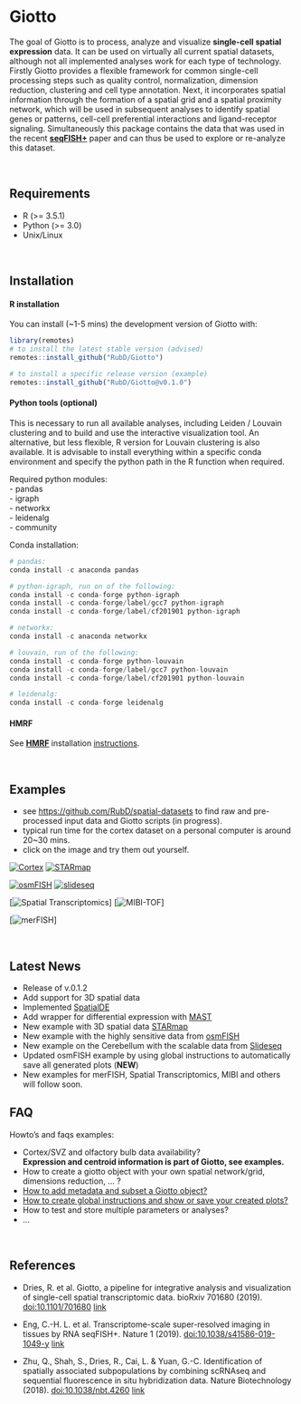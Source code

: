 
<!-- README.md is generated from README.Rmd. Please edit that file -->

# Giotto

<!-- badges: start -->

<!-- badges: end -->

The goal of Giotto is to process, analyze and visualize **single-cell
spatial expression** data. It can be used on virtually all current
spatial datasets, although not all implemented analyses work for each
type of technology. Firstly Giotto provides a flexible framework for
common single-cell processing steps such as quality control,
normalization, dimension reduction, clustering and cell type annotation.
Next, it incorporates spatial information through the formation of a
spatial grid and a spatial proximity network, which will be used in
subsequent analyses to identify spatial genes or patterns, cell-cell
preferential interactions and ligand-receptor signaling. Simultaneously
this package contains the data that was used in the recent
[**seqFISH+**](https://www.nature.com/articles/s41586-019-1049-y) paper
and can thus be used to explore or re-analyze this dataset.

 

## Requirements

  - R (\>= 3.5.1)
  - Python (\>= 3.0)
  - Unix/Linux

 

## Installation

#### R installation

You can install (\~1-5 mins) the development version of Giotto with:

``` r
library(remotes)
# to install the latest stable version (advised)
remotes::install_github("RubD/Giotto")

# to install a specific release version (example)
remotes::install_github("RubD/Giotto@v0.1.0")
```

#### Python tools (optional)

This is necessary to run all available analyses, including Leiden /
Louvain clustering and to build and use the interactive visualization
tool. An alternative, but less flexible, R version for Louvain
clustering is also available. It is advisable to install everything
within a specific conda environment and specify the python path in the R
function when required.

Required python modules:  
\- pandas  
\- igraph  
\- networkx  
\- leidenalg  
\- community

Conda installation:

``` python
# pandas:
conda install -c anaconda pandas

# python-igraph, run on of the following:
conda install -c conda-forge python-igraph
conda install -c conda-forge/label/gcc7 python-igraph
conda install -c conda-forge/label/cf201901 python-igraph 

# networkx:
conda install -c anaconda networkx

# louvain, run of the following:
conda install -c conda-forge python-louvain
conda install -c conda-forge/label/gcc7 python-louvain
conda install -c conda-forge/label/cf201901 python-louvain

# leidenalg:
conda install -c conda-forge leidenalg
```

#### HMRF

See [**HMRF**](http://www.nature.com/articles/nbt.4260) installation
[instructions](http://spatial.rc.fas.harvard.edu/install.html).

 

## Examples

  - see <https://github.com/RubD/spatial-datasets> to find raw and
    pre-processed input data and Giotto scripts (in progress).
  - typical run time for the cortex dataset on a personal computer is
    around 20\~30 mins.  
  - click on the image and try them out yourself.

[![Cortex](./inst/images/cortex_image_summary.png)](./inst/examples/mouse_cortex_svz/seqfish_cortex_Giotto_v0.1.2.md)
[![STARmap](./inst/images/starmap_cortex_image_summary.png)](./inst/examples/mouse_starmap_cortex/starmap_cortex_Giotto_v0.1.2.md)

[![osmFISH](./inst/images/osmFISH_SS_cortex_image_summary.png)](./inst/examples/mouse_osmFISH_SS_cortex/osmFISH_SS_cortex_Giotto_v0.1.2.md)
[![slideseq](./inst/images/slideseq_cerebellum_image_summary.png)](./inst/examples/mouse_slideseq_cerebellum/slideseq_cerebellum_Giotto_v0.1.2.md)

\[![Spatial
Transcriptomics](./inst/images/SpatTx_OB_image_summary.png)\]
\[![MIBI-TOF](./inst/images/MIBI_tumor_image_summary.png)\]

\[![merFISH](./inst/images/merFISH_hypothalam_image_summary.png)\]

 

## Latest News

  - Release of v.0.1.2
  - Add support for 3D spatial data
  - Implemented [SpatialDE](https://github.com/Teichlab/SpatialDE)
  - Add wrapper for differential expression with
    [MAST](https://github.com/RGLab/MAST)
  - New example with 3D spatial data
    [STARmap](https://science.sciencemag.org/content/361/6400/eaat5691)
  - New example with the highly sensitive data from
    [osmFISH](https://www.nature.com/articles/s41592-018-0175-z)
  - New example on the Cerebellum with the scalable data from
    [Slideseq](https://science.sciencemag.org/content/363/6434/1463)
  - Updated osmFISH example by using global instructions to
    automatically save all generated plots (**NEW**)
  - New examples for merFISH, Spatial Transcriptomics, MIBI and others
    will follow soon.  

## FAQ

Howto’s and faqs examples:

  - Cortex/SVZ and olfactory bulb data availability?  
    **Expression and centroid information is part of Giotto, see
    examples.**
  - How to create a giotto object with your own spatial network/grid,
    dimensions reduction, … ?  
  - [How to add metadata and subset a Giotto
    object?](./inst/faqs/metadata_and_subset/metadata_and_subset_VC.md)
  - [How to create global instructions and show or save your created
    plots?](./inst/faqs/instructions_and_plotting/instructions_and_plotting.md)
  - How to test and store multiple parameters or analyses?
  - …

 

## References

  - Dries, R. et al. Giotto, a pipeline for integrative analysis and
    visualization of single-cell spatial transcriptomic data. bioRxiv
    701680 (2019). <doi:10.1101/701680>
    [link](https://www.biorxiv.org/content/10.1101/701680v1)

  - Eng, C.-H. L. et al. Transcriptome-scale super-resolved imaging in
    tissues by RNA seqFISH+. Nature 1 (2019).
    <doi:10.1038/s41586-019-1049-y>
    [link](https://www.nature.com/articles/s41586-019-1049-y)

  - Zhu, Q., Shah, S., Dries, R., Cai, L. & Yuan, G.-C. Identification
    of spatially associated subpopulations by combining scRNAseq and
    sequential fluorescence in situ hybridization data. Nature
    Biotechnology (2018). <doi:10.1038/nbt.4260>
    [link](https://www.nature.com/articles/nbt.4260)
